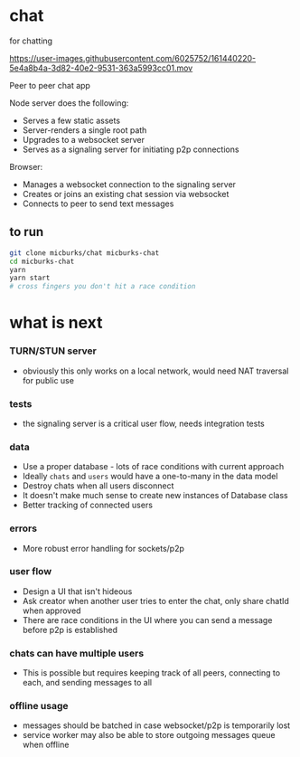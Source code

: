 
# chat

for chatting

https://user-images.githubusercontent.com/6025752/161440220-5e4a8b4a-3d82-40e2-9531-363a5993cc01.mov


Peer to peer chat app

Node server does the following:
- Serves a few static assets
- Server-renders a single root path
- Upgrades to a websocket server
- Serves as a signaling server for initiating p2p connections

Browser:
- Manages a websocket connection to the signaling server 
- Creates or joins an existing chat session via websocket
- Connects to peer to send text messages


## to run

```bash
git clone micburks/chat micburks-chat
cd micburks-chat
yarn
yarn start
# cross fingers you don't hit a race condition
```


# what is next

### TURN/STUN server
- obviously this only works on a local network, would need NAT traversal for public use


### tests
- the signaling server is a critical user flow, needs integration tests


### data
- Use a proper database - lots of race conditions with current approach
- Ideally `chats` and `users` would have a one-to-many in the data model
- Destroy chats when all users disconnect
- It doesn't make much sense to create new instances of Database class
- Better tracking of connected users


### errors
- More robust error handling for sockets/p2p


### user flow
- Design a UI that isn't hideous
- Ask creator when another user tries to enter the chat, only share chatId when approved
- There are race conditions in the UI where you can send a message before p2p is established


### chats can have multiple users
- This is possible but requires keeping track of all peers, connecting to each,
  and sending messages to all


### offline usage
- messages should be batched in case websocket/p2p is temporarily lost
- service worker may also be able to store outgoing messages queue when offline
